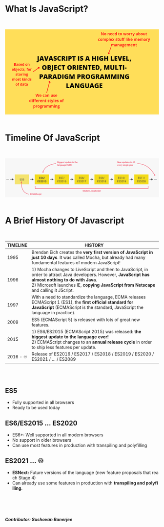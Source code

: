 <br>

# What Is JavaScript?

<br>

![image](js-1.png)
<br><br>

# Timeline Of JavaScript

<br>

![image](js-2.png)
<br><br>

# A Brief History Of Javascript

<br>

| TIMELINE  | HISTORY                                                                                                                                                                                                                                              |
|-----------|------------------------------------------------------------------------------------------------------------------------------------------------------------------------------------------------------------------------------------------------------|
| 1995      | Brendan Eich creates the **very first version of JavaScript in just 10 days**. It was called Mocha, but already had many fundamental features of modern JavaScript!                                                                                  |
| 1996      | 1) Mocha changes to LiveScript and then to JavaScript, in order to attract Java developers. However, **JavaScript has almost nothing to do with Java**. <br>  2) Microsoft launches IE, **copying JavaScript from Netscape** and calling it JScript. |
| 1997      | With a need to standardize the language, ECMA releases ECMAScript 1 (ES1), the **first official standard for JavaScript** (ECMAScript is the standard, JavaScript the language in practice).                                                         |
| 2009      | ES5 (ECMAScript 5) is released with lots of great new features.                                                                                                                                                                                      |
| 2015      | 1) ES6/ES2015 (ECMAScript 2015) was released: **the biggest update to the language ever!** <br>  2) ECMAScript changes to an **annual release cycle** in order to ship less features per update.                                                     |
| 2016 - ♾  |  Release of ES2016 / ES2017 / ES2018 / ES2019 / ES2020 / ES2021 / … / ES2089                                                                                                                                                                         |

<br><br>

## ES5 

- Fully supported in all browsers
- Ready to be used today

## ES6/ES2015 ... ES2020 

- ES6+: Well supported in all modern browsers
- No support in older browsers
- Can use most features in production with transpiling and polyfilling

## ES2021 ... ♾ 

- **ESNext:** Future versions of the language (new feature proposals that reach Stage 4)
- Can already use some features in production with **transpiling and polyfilling**.

<br><br><br>

##### Contributor: Sushovan Banerjee 
